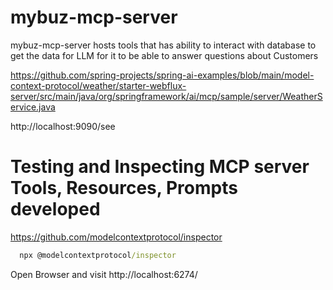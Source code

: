 # mybuz-mcp-server
mybuz-mcp-server hosts tools that has ability to interact with database to get the data for LLM for it to be able to answer questions about Customers

https://github.com/spring-projects/spring-ai-examples/blob/main/model-context-protocol/weather/starter-webflux-server/src/main/java/org/springframework/ai/mcp/sample/server/WeatherService.java

http://localhost:9090/see


# Testing and Inspecting MCP server Tools, Resources, Prompts developed

https://github.com/modelcontextprotocol/inspector

``` cmd
  npx @modelcontextprotocol/inspector
```

Open Browser and visit http://localhost:6274/
